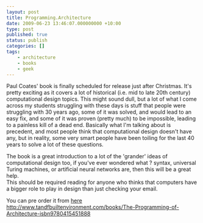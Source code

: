 ```yaml
---
layout: post
title: Programming.Architecture
date: 2009-06-23 13:46:07.000000000 +10:00
type: post
published: true
status: publish
categories: []
tags:
    - architecture
    - books
    - geek
---
```


<p>Paul Coates' book is finally scheduled for release just after Christmas. It's pretty exciting as it covers a lot of historical (i.e. mid to late 20th century) computational design topics. This might sound dull, but a lot of what I come across my students struggling with these days is stuff that people were struggling with 30 years ago, some of it was solved, and would lead to an easy fix, and some of it was proven (pretty much) to be impossible, leading to a painless kill of a dead end. Basically what I'm talking about is precedent, and most people think that computational design doesn't have any, but in reality, some very smart people have been toiling for the last 40 years to solve a lot of these questions.</p>
<p>The book is a great introduction to a lot of the 'grander' ideas of computational design too, if you've ever wondered what ? syntax, universal Turing machines, or artificial neural networks are, then this will be a great help.<br />
This should be required reading for anyone who thinks that computers have a bigger role to play in design than just checking your email.</p>
<p>You can pre order it from <a href="http://www.tandfbuiltenvironment.com/books/The-Programming-of-Architecture-isbn9780415451888">here<br />
http://www.tandfbuiltenvironment.com/books/The-Programming-of-Architecture-isbn9780415451888 </a></p>
